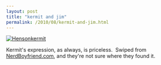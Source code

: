 ```yaml
---
layout: post
title: "kermit and jim"
permalink: /2010/08/kermit-and-jim.html
---
```


<p><a href="http://sippey.typepad.com/.a/6a00d8341c4f5f53ef0133f326eecd970b-pi" style="display: inline;"><img alt="Hensonkermit" class="asset  asset-image at-xid-6a00d8341c4f5f53ef0133f326eecd970b" src="http://sippey.typepad.com/.a/6a00d8341c4f5f53ef0133f326eecd970b-500wi" title="Hensonkermit" /></a></p>
<p>Kermit&#39;s expression, as always, is priceless. &#0160;Swiped from <a href="http://nerdboyfriend.com/2010/08/jim-henson-2/" target="_self">NerdBoyfriend.com</a>, and they&#39;re not sure where they found it.</p>


